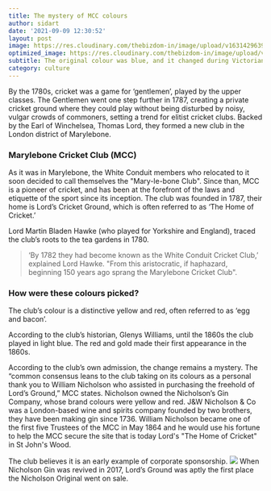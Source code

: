 ```yaml
---
title: The mystery of MCC colours
author: sidart
date: '2021-09-09 12:30:52'
layout: post
image: https://res.cloudinary.com/thebizdom-in/image/upload/v1631429639/MCC_yfxgjx.png
optimized_image: https://res.cloudinary.com/thebizdom-in/image/upload/v1631429639/MCC_yfxgjx.png
subtitle: The original colour was blue, and it changed during Victorian times.
category: culture
---
```


By the 1780s, cricket was a game for ‘gentlemen’, played by the upper classes. The Gentlemen went one step further in 1787, creating a private cricket ground where they could play without being disturbed by noisy, vulgar crowds of commoners, setting a trend for elitist cricket clubs. 
Backed by the Earl of Winchelsea, Thomas Lord, they formed a new club in the London district of Marylebone. 
### Marylebone Cricket Club (MCC)
As it was in Marylebone, the White Conduit members who relocated to it soon decided to call themselves the "Mary-le-bone Club". Since than, MCC is a pioneer of cricket, and has been at the forefront of the laws and etiquette of the sport since its inception. The club was founded in 1787, their home is Lord’s Cricket Ground, which is often referred to as ‘The Home of Cricket.’

Lord Martin Bladen Hawke (who played for Yorkshire and England), traced the club’s roots to the tea gardens in 1780. 
> ‘By 1782 they had become known as the White Conduit Cricket Club,’ explained Lord Hawke. "From this aristocratic, if haphazard, beginning 150 years ago sprang the Marylebone Cricket Club".

### How were these colours picked? 
The club’s colour is a distinctive yellow and red, often referred to as ‘egg and bacon’.

According to the club’s historian, Glenys Williams, until the 1860s the club played in light blue.  The red and gold made their first appearance in the 1860s.

According to the club’s own admission, the change remains a mystery. The “common consensus leans to the club taking on its colours as a personal thank you to William Nicholson who assisted in purchasing the freehold of Lord’s Ground,” MCC states.  Nicholson owned the Nicholson’s Gin Company, whose brand colours were yellow and red. J&W Nicholson & Co was a London-based wine and spirits company founded by two brothers, they have been making gin since 1736. 
[](https://res.cloudinary.com/thebizdom-in/image/upload/v1631434843/gin-pom-glass_rsefbw.jpg)
William Nicholson became one of the first five Trustees of the MCC in May 1864 and he would use his fortune to help the MCC secure the site that is today Lord's "The Home of Cricket" in St John's Wood.

The club believes it is an early example of corporate sponsorship. 
![](https://res.cloudinary.com/thebizdom-in/image/upload/v1631434637/Screenshot_2021-09-12_at_1.45.57_PM_j9xhyn.png)
When Nicholson Gin was revived in 2017, Lord’s Ground was aptly the first place the Nicholson Original went on sale.
